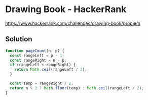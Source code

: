 # Drawing Book - HackerRank

https://www.hackerrank.com/challenges/drawing-book/problem

## Solution

```js
function pageCount(n, p) {
  const rangeLeft = p - 1;
  const rangeRight = n - p;
  if (rangeLeft < rangeRight) {
    return Math.ceil(rangeLeft / 2);
  }

  const temp = rangeRight / 2;
  return n % 2 ? Math.floor(temp) : Math.ceil(rangeLeft / 2);
}
```
